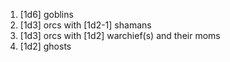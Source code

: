 
1. [1d6] goblins
2. [1d3] orcs with [1d2-1] shamans
3. [1d3] orcs with [1d2] warchief(s)
   and their moms
4. [1d2] ghosts

